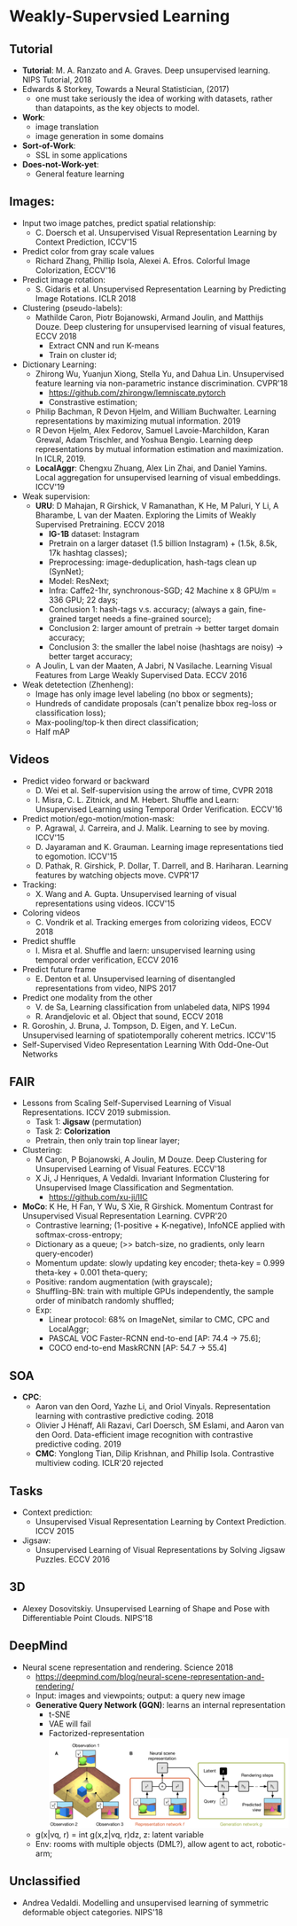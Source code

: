 # Weakly-Supervsied Learning

## Tutorial
- **Tutorial**: M. A. Ranzato and A. Graves. Deep unsupervised learning. NIPS Tutorial, 2018
- Edwards & Storkey, Towards a Neural Statistician, (2017)
	- one must take seriously the idea of working with datasets, rather than datapoints, as the key objects to model.
- **Work**:
	- image translation
	- image generation in some domains
- **Sort-of-Work**:
	- SSL in some applications
- **Does-not-Work-yet**:
	- General feature learning

## Images:
- Input two image patches, predict spatial relationship:
	- C. Doersch et al. Unsupervised Visual Representation Learning by Context Prediction, ICCV'15
- Predict color from gray scale values
	- Richard Zhang, Phillip Isola, Alexei A. Efros. Colorful Image Colorization, ECCV'16
- Predict image rotation:
	- S. Gidaris et al. Unsupervised Representation Learning by Predicting Image Rotations. ICLR 2018
- Clustering (pseudo-labels):
	- Mathilde Caron, Piotr Bojanowski, Armand Joulin, and Matthijs Douze. Deep clustering for unsupervised learning of visual features, ECCV 2018
		- Extract CNN and run K-means
		- Train on cluster id;
- Dictionary Learning:
	- Zhirong Wu, Yuanjun Xiong, Stella Yu, and Dahua Lin. Unsupervised feature learning via non-parametric instance discrimination. CVPR'18
		- https://github.com/zhirongw/lemniscate.pytorch
		- Constrastive estimation;
	- Philip Bachman, R Devon Hjelm, and William Buchwalter. Learning representations by maximizing mutual information. 2019
	- R Devon Hjelm, Alex Fedorov, Samuel Lavoie-Marchildon, Karan Grewal, Adam Trischler, and Yoshua Bengio. Learning deep representations by mutual information estimation and maximization. In ICLR, 2019.
	- **LocalAggr**: Chengxu Zhuang, Alex Lin Zhai, and Daniel Yamins. Local aggregation for unsupervised learning of visual embeddings. ICCV'19
- Weak supervision:
	- **URU**: D Mahajan, R Girshick, V Ramanathan, K He, M Paluri, Y Li, A Bharambe, L van der Maaten. Exploring the Limits of Weakly Supervised Pretraining. ECCV 2018
		- **IG-1B** dataset: Instagram
		- Pretrain on a larger dataset (1.5 billion Instagram) + (1.5k, 8.5k, 17k hashtag classes);
		- Preprocessing: image-deduplication, hash-tags clean up (SynNet);
		- Model: ResNext;
		- Infra: Caffe2-1hr, synchronous-SGD; 42 Machine x 8 GPU/m = 336 GPU; 22 days;
		- Conclusion 1: hash-tags v.s. accuracy; (always a gain, fine-grained target needs a fine-grained source);
		- Conclusion 2: larger amount of pretrain -> better target domain accuracy;
		- Conclusion 3: the smaller the label noise (hashtags are noisy) -> better target accuracy;
	- A Joulin, L van der Maaten, A Jabri, N Vasilache. Learning Visual Features from Large Weakly Supervised Data. ECCV 2016
- Weak detetection (Zhenheng):
	- Image has only image level labeling (no bbox or segments);
	- Hundreds of candidate proposals (can't penalize bbox reg-loss or classification loss);
	- Max-pooling/top-k then direct classification;
	- Half mAP

## Videos
- Predict video forward or backward
	- D. Wei et al. Self-supervision using the arrow of time, CVPR 2018
	- I. Misra, C. L. Zitnick, and M. Hebert. Shuffle and Learn: Unsupervised Learning using Temporal Order Verification. ECCV'16
- Predict motion/ego-motion/motion-mask:
	- P. Agrawal, J. Carreira, and J. Malik. Learning to see by moving. ICCV'15
	- D. Jayaraman and K. Grauman. Learning image representations tied to egomotion. ICCV'15
	- D. Pathak, R. Girshick, P. Dollar, T. Darrell, and B. Hariharan. Learning features by watching objects move. CVPR'17
- Tracking:
	- X. Wang and A. Gupta. Unsupervised learning of visual representations using videos. ICCV'15
- Coloring videos
	- C. Vondrik et al. Tracking emerges from colorizing videos, ECCV 2018
- Predict shuffle
	- I. Misra et al. Shuffle and laern: unsupervised learning using temporal order verification, ECCV 2016
- Predict future frame
	- E. Denton et al. Unsupervised learning of disentangled representations from video, NIPS 2017
- Predict one modality from the other
	- V. de Sa, Learning classification from unlabeled data, NIPS 1994
	- R. Arandjelovic et al. Object that sound, ECCV 2018
- R. Goroshin, J. Bruna, J. Tompson, D. Eigen, and Y. LeCun. Unsupervised learning of spatiotemporally coherent metrics. ICCV'15
- Self-Supervised Video Representation Learning With Odd-One-Out Networks

## FAIR
- Lessons from Scaling Self-Supervised Learning of Visual Representations. ICCV 2019 submission.
	- Task 1: **Jigsaw** (permutation)
	- Task 2: **Colorization**
	- Pretrain, then only train top linear layer;
- Clustering:
	- M Caron, P Bojanowski, A Joulin, M Douze. Deep Clustering for Unsupervised Learning of Visual Features. ECCV'18
	- X Ji, J Henriques, A Vedaldi. Invariant Information Clustering for Unsupervised Image Classification and Segmentation.
		- https://github.com/xu-ji/IIC
- **MoCo**: K He, H Fan, Y Wu, S Xie, R Girshick. Momentum Contrast for Unsupervised Visual Representation Learning. CVPR'20
	- Contrastive learning; (1-positive + K-negative), InfoNCE applied with softmax-cross-entropy;
	- Dictionary as a queue; (>> batch-size, no gradients, only learn query-encoder)
	- Momentum update: slowly updating key encoder; theta-key = 0.999 theta-key + 0.001 theta-query;
	- Positive: random augmentation (with grayscale);
	- Shuffling-BN: train with multiple GPUs independently, the sample order of minibatch randomly shuffled;
	- Exp:
		- Linear protocol: 68% on ImageNet, similar to CMC, CPC and LocalAggr;
		- PASCAL VOC Faster-RCNN end-to-end [AP: 74.4 -> 75.6];
		- COCO end-to-end MaskRCNN [AP: 54.7 -> 55.4]

## SOA
- **CPC**:
	- Aaron van den Oord, Yazhe Li, and Oriol Vinyals. Representation learning with contrastive predictive coding. 2018
	- Olivier J Hénaff, Ali Razavi, Carl Doersch, SM Eslami, and Aaron van den Oord. Data-efficient image recognition with contrastive predictive coding. 2019
	- **CMC**: Yonglong Tian, Dilip Krishnan, and Phillip Isola. Contrastive multiview coding. ICLR'20 rejected

## Tasks
- Context prediction:
	- Unsupervised Visual Representation Learning by Context Prediction. ICCV 2015
- Jigsaw:
	- Unsupervised Learning of Visual Representations by Solving Jigsaw Puzzles. ECCV 2016

## 3D
- Alexey Dosovitskiy. Unsupervised Learning of Shape and Pose with Differentiable Point Clouds. NIPS'18

## DeepMind
- Neural scene representation and rendering. Science 2018
	- https://deepmind.com/blog/neural-scene-representation-and-rendering/
	- Input: images and viewpoints; output: a query new image
	- **Generative Query Network (GQN)**: learns an internal representation
		- t-SNE
		- VAE will fail
		- Factorized-representation\
			<img src = '/Weak-Unsupervised/images/gqn.png' width = '500px'>
	- g(x|vq, r) = int g(x,z|vq, r)dz, z: latent variable
	- Env: rooms with multiple objects (DML?), allow agent to act, robotic-arm;

## Unclassified
- Andrea Vedaldi. Modelling and unsupervised learning of symmetric deformable object categories. NIPS'18